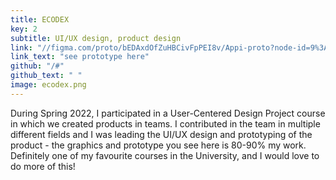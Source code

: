 ```yaml
---
title: ECODEX
key: 2
subtitle: UI/UX design, product design
link: "//figma.com/proto/bEDAxdOfZuHBCivFpPEI8v/Appi-proto?node-id=9%3A2&scaling=scale-down&page-id=0%3A1&starting-point-node-id=9%3A2"
link_text: "see prototype here"
github: "/#"
github_text: " "
image: ecodex.png
---
```


During Spring 2022, I participated in a User-Centered Design Project course in which we created products in teams. I contributed in the team in multiple different fields and I was leading the UI/UX design and prototyping of the product - the graphics and prototype you see here is 80-90% my work. Definitely one of my favourite courses in the University, and I would love to do more of this!
